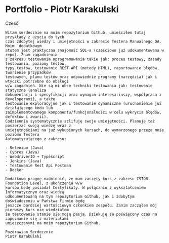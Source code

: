 # Portfolio - Piotr Karakulski

Cześć!

	Witam serdecznie na moim repozytorium Github, umieściłem tutaj przykłady z użycia do tych 
	czas zdobytej wiedzy i umiejętności w zakresie Testera Manualnego QA. Moim  dodatkowym 
	atutem jest praktyczna znajomość SQL-a (częściowo już udokumentowana w repo). Znam zagadnienia 
	z zakresu testowania oprogramowania takie jak: proces testowy, zasady testowania, poziomy testów, 
	typy testów, testowanie REST API (metody HTML), raportowanie błędów, tworzenie przypadków 
	testowych, planu testów oraz odpowiednie programy (narzędzia) jak i wtyczki potrzebne do obsługi 
	w/w zagadnień. Nie są mi obce techniki testowania jak: testowanie statyczne (analiza 
	dokumentacji i specyfikacji oraz wymagań interesariuszy, współpraca z developerami), a także 
	testowanie exploracyjne jak i testowanie dynamiczne (uruchomienie już działąjącego kodu lub 
	zaimplementowanego komponentu/funkcjonalności w celu wykrycia błędów, defektów i awarii). 
	Codziennie systematycznie szlifuję swoje umiejętności. Planuję też poszerzać swoją wiedzę wraz z 
	umiejętnościami na już wykupionych kursach, do wymarzonego przeze mnie poziomu Testera 
	Automatyzującego z zakresu:
	
	- Selenium (Java)
	- Cypres (Java)
	- WebdriverIO + Typescript 
	- Jenkins (Java)
	- Testowanie Rest Api Postman 
	- Docker

	Dodatkowo pragnę nadmienić, że mam zaczęty kurs z zakresu ISTQB Foundation Level, z ukończenia w/w 
	kursów bedę posiadał Certyfikaty. W połączniu z wykształceniem Informatycznym oraz wiedzą 
	udkoumentowaną na tym repozytorium Github, jak i zdobytym doświadczeniu w Państwa Firmie będę 
	jeszcze bardziej wartościowym członkiem zespołu. Zanim zacząłem mój pierwszy kurs nie wiedziałem 
	że testowanie stanie sie moją pasją. Dziekuję za poświęcony czas na zapoznanie się z materiałami 
	umieszczonymi na moim repozytorium Github.

	Pozdrawiam Serdecznie 
	Piotr Karakulski
